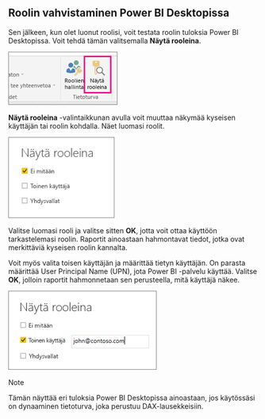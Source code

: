 ## <a name="validating-the-role-within-power-bi-desktop"></a>Roolin vahvistaminen Power BI Desktopissa
Sen jälkeen, kun olet luonut roolisi, voit testata roolin tuloksia Power BI Desktopissa. Voit tehdä tämän valitsemalla **Näytä rooleina**.

![](./media/rls-desktop-view-as-roles/powerbi-desktop-rls-view-as-roles.png)

**Näytä rooleina** -valintaikkunan avulla voit muuttaa näkymää kyseisen käyttäjän tai roolin kohdalla. Näet luomasi roolit.

![](./media/rls-desktop-view-as-roles/powerbi-desktop-rls-view-as-roles-dialog.png)

Valitse luomasi rooli ja valitse sitten **OK**, jotta voit ottaa käyttöön tarkastelemasi roolin. Raportit ainoastaan hahmontavat tiedot, jotka ovat merkittäviä kyseisen roolin kannalta.

Voit myös valita toisen käyttäjän ja määrittää tietyn käyttäjän. On parasta määrittää User Principal Name (UPN), jota Power BI -palvelu käyttää. Valitse **OK**, jolloin raportit hahmonnetaan sen perusteella, mitä käyttäjä näkee. 

![](./media/rls-desktop-view-as-roles/powerbi-desktop-rls-other-user.png)

> [!NOTE]
> Tämän näyttää eri tuloksia Power BI Desktopissa ainoastaan, jos käytössäsi on dynaaminen tietoturva, joka perustuu DAX-lausekkeisiin.
> 
> 

